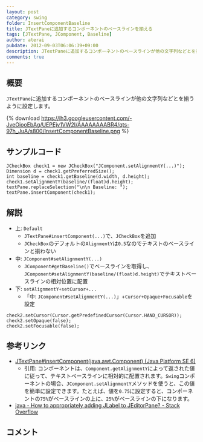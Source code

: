 ```yaml
---
layout: post
category: swing
folder: InsertComponentBaseline
title: JTextPaneに追加するコンポーネントのベースラインを揃える
tags: [JTextPane, JComponent, Baseline]
author: aterai
pubdate: 2012-09-03T06:06:39+09:00
description: JTextPaneに追加するコンポーネントのベースラインが他の文字列などとを揃うように設定します。
comments: true
---
```

## 概要
`JTextPane`に追加するコンポーネントのベースラインが他の文字列などとを揃うように設定します。

{% download https://lh3.googleusercontent.com/-JveOiooEbAg/UEPEjv1VW2I/AAAAAAAABR4/qts-97h_JuA/s800/InsertComponentBaseline.png %}

## サンプルコード
<pre class="prettyprint"><code>JCheckBox check1 = new JCheckBox("JComponent.setAlignmentY(...)");
Dimension d = check1.getPreferredSize();
int baseline = check1.getBaseline(d.width, d.height);
check1.setAlignmentY(baseline/(float)d.height);
textPane.replaceSelection("\n\n Baseline: ");
textPane.insertComponent(check1);
</code></pre>

## 解説
- 上: `Default`
    - `JTextPane#insertComponent(...)`で、`JCheckBox`を追加
    - `JCheckBox`のデフォルトの`AlignmentY`は`0.5`なのでテキストのベースラインと揃わない
- 中: `JComponent#setAlignmentY(...)`
    - `JComponent#getBaseline()`でベースラインを取得し、`JComponent#setAlignmentY(baseline/(float)d.height)`でテキストベースラインの相対位置に配置
- 下: `setAlignmentY+setCursor+...`
    - 「中: `JComponent#setAlignmentY(...)`」+`Cursor+Opaque+Focusable`を設定

<!-- dummy comment line for breaking list -->

<pre class="prettyprint"><code>check2.setCursor(Cursor.getPredefinedCursor(Cursor.HAND_CURSOR));
check2.setOpaque(false);
check2.setFocusable(false);
</code></pre>

## 参考リンク
- [JTextPane#insertComponent(java.awt.Component) (Java Platform SE 6)](http://docs.oracle.com/javase/jp/6/api/javax/swing/JTextPane.html#insertComponent%28java.awt.Component%29)
    - 引用: コンポーネントは、`Component.getAlignmentY`によって返された値に従って、テキストベースラインに相対的に配置されます。`Swing`コンポーネントの場合、`JComponent.setAlignmentY`メソッドを使うと、この値を簡単に設定できます。たとえば、値を`0.75`に設定すると、コンポーネントの`75%`がベースラインの上に、`25%`がベースラインの下になります。
- [java - How to appropriately adding JLabel to JEditorPane? - Stack Overflow](http://stackoverflow.com/questions/12151158/how-to-appropriately-adding-jlabel-to-jeditorpane)

<!-- dummy comment line for breaking list -->

## コメント
